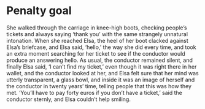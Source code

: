 Penalty goal
===========


She walked through the carriage in knee-high boots, checking people’s tickets and always saying ‘thank you’ with the same strangely unnatural intonation. When she reached Elsa, the heel of her boot clacked against Elsa’s briefcase, and Elsa said, ‘hello,’ the way she did every time, and took an extra moment searching for her ticket to see if the conductor would produce an answering hello. As usual, the conductor remained silent, and finally Elsa said, ‘I can’t find my ticket,’ even though it was right there in her wallet, and the conductor looked at her, and Elsa felt sure that her mind was utterly transparent, a glass bowl, and inside it was an image of herself and the conductor in twenty years’ time, telling people that this was how they met. ‘You’ll have to pay forty euros if you don’t have a ticket,’ said the conductor sternly, and Elsa couldn’t help smiling.
